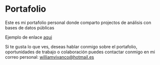 # Portafolio
Este es mi portafolio personal donde comparto projectos de análisis con bases de datos públicas 


Ejemplo de enlace [aqui](https://www.kaggle.com/artgor/russia-usa-india-and-other-countries) 

Si te gusta lo que ves, deseas hablar conmigo sobre el portafolio, oportunidades de trabajo o colaboración puedes contactar conmigo en mi correo personal: williamvivanco@hotmail.es 
